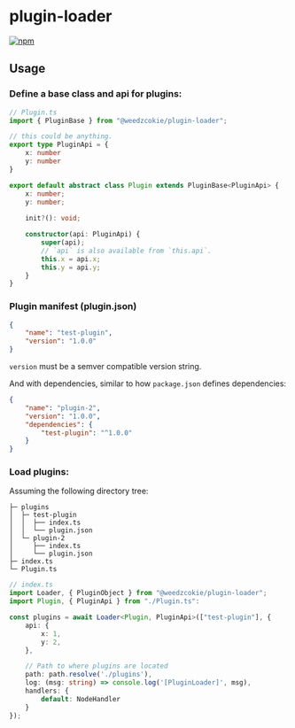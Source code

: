 # plugin-loader

[![npm](https://img.shields.io/npm/v/@weedzcokie/plugin-loader?style=flat-square)](https://www.npmjs.com/package/@weedzcokie/plugin-loader)

## Usage

### Define a base class and api for plugins:
```typescript
// Plugin.ts
import { PluginBase } from "@weedzcokie/plugin-loader";

// this could be anything.
export type PluginApi = {
    x: number
    y: number
}

export default abstract class Plugin extends PluginBase<PluginApi> {
    x: number;
    y: number;
    
    init?(): void;

    constructor(api: PluginApi) {
        super(api);
        // `api` is also available from `this.api`.
        this.x = api.x;
        this.y = api.y;
    }
}
```

### Plugin manifest (plugin.json)
```json
{
    "name": "test-plugin",
    "version": "1.0.0"
}
```
`version` must be a semver compatible version string.

And with dependencies, similar to how `package.json` defines dependencies:
```json
{
    "name": "plugin-2",
    "version": "1.0.0",
    "dependencies": {
        "test-plugin": "^1.0.0"
    }
}
```

### Load plugins:

Assuming the following directory tree:
```
├─ plugins
│  ├─ test-plugin
│  │  ├── index.ts
│  │  └── plugin.json
│  └─ plugin-2
│     ├── index.ts
│     └── plugin.json
├─ index.ts
└─ Plugin.ts
```

```typescript
// index.ts
import Loader, { PluginObject } from "@weedzcokie/plugin-loader";
import Plugin, { PluginApi } from "./Plugin.ts":

const plugins = await Loader<Plugin, PluginApi>(["test-plugin"], {
    api: {
        x: 1,
        y: 2,
    },

    // Path to where plugins are located
    path: path.resolve('./plugins'),
    log: (msg: string) => console.log('[PluginLoader]', msg),
    handlers: {
        default: NodeHandler
    }
});
```
